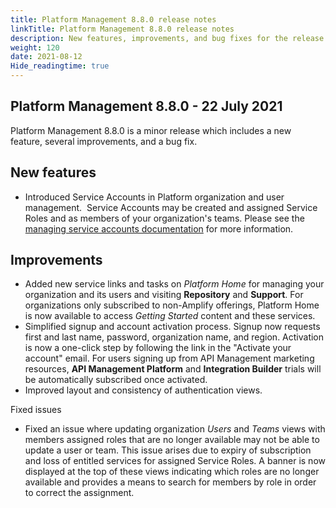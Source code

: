 ```yaml
---
title: Platform Management 8.8.0 release notes
linkTitle: Platform Management 8.8.0 release notes
description: New features, improvements, and bug fixes for the release.
weight: 120
date: 2021-08-12
Hide_readingtime: true
---
```


## Platform Management 8.8.0 - 22 July 2021

Platform Management 8.8.0 is a minor release which includes a new feature, several improvements, and a bug fix.

## New features

* Introduced Service Accounts in Platform organization and user management.  Service Accounts may be created and assigned Service Roles and as members of your organization's teams. Please see the [managing service accounts documentation](/docs/management_guide/organizations/managing_organizations/#managing-service-accounts) for more information.

## Improvements

* Added new service links and tasks on _Platform Home_ for managing your organization and its users and visiting **Repository** and **Support**. For organizations only subscribed to non-Amplify offerings, Platform Home is now available to access _Getting Started_ content and these services.
* Simplified signup and account activation process. Signup now requests first and last name, password, organization name, and region. Activation is now a one-click step by following the link in the "Activate your account" email. For users signing up from API Management marketing resources, **API Management Platform** and **Integration Builder** trials will be automatically subscribed once activated.
* Improved layout and consistency of authentication views.

Fixed issues

* Fixed an issue where updating organization _Users_ and _Teams_ views with members assigned roles that are no longer available may not be able to update a user or team. This issue arises due to expiry of subscription and loss of entitled services for assigned Service Roles. A banner is now displayed at the top of these views indicating which roles are no longer available and provides a means to search for members by role in order to correct the assignment.
